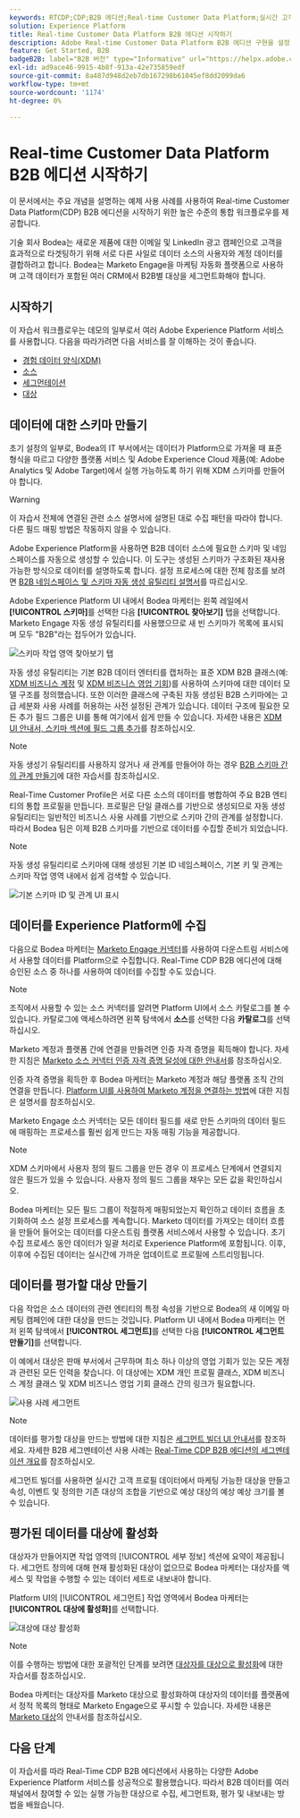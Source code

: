 ```yaml
---
keywords: RTCDP;CDP;B2B 에디션;Real-time Customer Data Platform;실시간 고객 데이터 플랫폼;실시간 cdp;b2b;cdp
solution: Experience Platform
title: Real-time Customer Data Platform B2B 에디션 시작하기
description: Adobe Real-time Customer Data Platform B2B 에디션 구현을 설정할 때 이 샘플 시나리오를 예로 사용하십시오.
feature: Get Started, B2B
badgeB2B: label="B2B 버전" type="Informative" url="https://helpx.adobe.com/legal/product-descriptions/real-time-customer-data-platform-b2b-edition-prime-and-ultimate-packages.html newtab=true"
exl-id: ad9ace46-9915-4b8f-913a-42e735859edf
source-git-commit: 8a487d948d2eb7db167298b61045ef8dd2099da6
workflow-type: tm+mt
source-wordcount: '1174'
ht-degree: 0%

---
```


# Real-time Customer Data Platform B2B 에디션 시작하기

이 문서에서는 주요 개념을 설명하는 예제 사용 사례를 사용하여 Real-time Customer Data Platform(CDP) B2B 에디션을 시작하기 위한 높은 수준의 통합 워크플로우를 제공합니다.

기술 회사 Bodea는 새로운 제품에 대한 이메일 및 LinkedIn 광고 캠페인으로 고객을 효과적으로 타겟팅하기 위해 서로 다른 사일로 데이터 소스의 사용자와 계정 데이터를 결합하려고 합니다. Bodea는 Marketo Engage을 마케팅 자동화 플랫폼으로 사용하며 고객 데이터가 포함된 여러 CRM에서 B2B별 대상을 세그먼트화해야 합니다.

## 시작하기

이 자습서 워크플로우는 데모의 일부로서 여러 Adobe Experience Platform 서비스를 사용합니다. 다음을 따라가려면 다음 서비스를 잘 이해하는 것이 좋습니다.

- [경험 데이터 양식(XDM)](../xdm/home.md)
- [소스](../sources/home.md)
- [세그먼테이션](../segmentation/home.md)
- [대상](../destinations/home.md)

## 데이터에 대한 스키마 만들기

초기 설정의 일부로, Bodea의 IT 부서에서는 데이터가 Platform으로 가져올 때 표준 형식을 따르고 다양한 플랫폼 서비스 및 Adobe Experience Cloud 제품(예: Adobe Analytics 및 Adobe Target)에서 실행 가능하도록 하기 위해 XDM 스키마를 만들어야 합니다.

>[!WARNING]
>
>이 자습서 전체에 연결된 관련 소스 설명서에 설명된 대로 수집 패턴을 따라야 합니다. 다른 필드 매핑 방법은 작동하지 않을 수 있습니다.

Adobe Experience Platform을 사용하면 B2B 데이터 소스에 필요한 스키마 및 네임스페이스를 자동으로 생성할 수 있습니다. 이 도구는 생성된 스키마가 구조화된 재사용 가능한 방식으로 데이터를 설명하도록 합니다. 설정 프로세스에 대한 전체 참조를 보려면 [B2B 네임스페이스 및 스키마 자동 생성 유틸리티 설명서](../sources/connectors/adobe-applications/marketo/marketo-namespaces.md)를 따르십시오.

Adobe Experience Platform UI 내에서 Bodea 마케터는 왼쪽 레일에서 **[!UICONTROL 스키마]**&#x200B;를 선택한 다음 **[!UICONTROL 찾아보기]** 탭을 선택합니다. Marketo Engage 자동 생성 유틸리티를 사용했으므로 새 빈 스키마가 목록에 표시되며 모두 &quot;B2B&quot;라는 접두어가 있습니다.

![스키마 작업 영역 찾아보기 탭](./assets/b2b-tutorial/empty-b2b-schemas.png)

자동 생성 유틸리티는 기본 B2B 데이터 엔터티를 캡처하는 표준 XDM B2B 클래스(예: [XDM 비즈니스 계정](../xdm/classes/b2b/business-account.md) 및 [XDM 비즈니스 영업 기회](../xdm/classes/b2b/business-opportunity.md))를 사용하여 스키마에 대한 데이터 모델 구조를 정의했습니다. 또한 이러한 클래스에 구축된 자동 생성된 B2B 스키마에는 고급 세분화 사용 사례를 허용하는 사전 설정된 관계가 있습니다. 데이터 구조에 필요한 모든 추가 필드 그룹은 UI를 통해 여기에서 쉽게 만들 수 있습니다. 자세한 내용은 [XDM UI 안내서, 스키마 섹션에 필드 그룹 추가](../xdm/ui/resources/schemas.md#add-field-groups)를 참조하십시오.

>[!NOTE]
> 
>자동 생성기 유틸리티를 사용하지 않거나 새 관계를 만들어야 하는 경우 [B2B 스키마 간의 관계 만들기](../xdm/tutorials/relationship-b2b.md)에 대한 자습서를 참조하십시오.

Real-Time Customer Profile은 서로 다른 소스의 데이터를 병합하여 주요 B2B 엔티티의 통합 프로필을 만듭니다. 프로필은 단일 클래스를 기반으로 생성되므로 자동 생성 유틸리티는 일반적인 비즈니스 사용 사례를 기반으로 스키마 간의 관계를 설정합니다. 따라서 Bodea 팀은 이제 B2B 스키마를 기반으로 데이터를 수집할 준비가 되었습니다.

>[!NOTE]
> 
>자동 생성 유틸리티로 스키마에 대해 생성된 기본 ID 네임스페이스, 기본 키 및 관계는 스키마 작업 영역 내에서 쉽게 검색할 수 있습니다.
>
>![기본 스키마 ID 및 관계 UI 표시](./assets/b2b-tutorial/schema-identity-relationship.png)

## 데이터를 Experience Platform에 수집

다음으로 Bodea 마케터는 [Marketo Engage 커넥터](../sources/connectors/adobe-applications/marketo/marketo.md)를 사용하여 다운스트림 서비스에서 사용할 데이터를 Platform으로 수집합니다. Real-Time CDP B2B 에디션에 대해 승인된 소스 중 하나를 사용하여 데이터를 수집할 수도 있습니다.

>[!NOTE]
> 
>조직에서 사용할 수 있는 소스 커넥터를 알려면 Platform UI에서 소스 카탈로그를 볼 수 있습니다. 카탈로그에 액세스하려면 왼쪽 탐색에서 **소스**&#x200B;를 선택한 다음 **카탈로그**&#x200B;를 선택하십시오.

Marketo 계정과 플랫폼 간에 연결을 만들려면 인증 자격 증명을 획득해야 합니다. 자세한 지침은 [Marketo 소스 커넥터 인증 자격 증명 달성에 대한 안내서](../sources/connectors/adobe-applications/marketo/marketo-auth.md)를 참조하십시오.

인증 자격 증명을 획득한 후 Bodea 마케터는 Marketo 계정과 해당 플랫폼 조직 간의 연결을 만듭니다. [Platform UI를 사용하여 Marketo 계정을 연결하는 방법](../sources/tutorials/ui/create/adobe-applications/marketo.md)에 대한 지침은 설명서를 참조하십시오.

Marketo Engage 소스 커넥터는 모든 데이터 필드를 새로 만든 스키마의 데이터 필드에 매핑하는 프로세스를 훨씬 쉽게 만드는 자동 매핑 기능을 제공합니다.

>[!NOTE]
> 
>XDM 스키마에서 사용자 정의 필드 그룹을 만든 경우 이 프로세스 단계에서 연결되지 않은 필드가 있을 수 있습니다. 사용자 정의 필드 그룹을 채우는 모든 값을 확인하십시오.

Bodea 마케터는 모든 필드 그룹이 적절하게 매핑되었는지 확인하고 데이터 흐름을 초기화하여 소스 설정 프로세스를 계속합니다. Marketo 데이터를 가져오는 데이터 흐름을 만들어 들어오는 데이터를 다운스트림 플랫폼 서비스에서 사용할 수 있습니다. 초기 수집 프로세스 동안 데이터가 일괄 처리로 Experience Platform에 포함됩니다. 이후, 이후에 수집된 데이터는 실시간에 가까운 업데이트로 프로필에 스트리밍됩니다.

## 데이터를 평가할 대상 만들기

다음 작업은 소스 데이터의 관련 엔티티의 특정 속성을 기반으로 Bodea의 새 이메일 마케팅 캠페인에 대한 대상을 만드는 것입니다. Platform UI 내에서 Bodea 마케터는 먼저 왼쪽 탐색에서 **[!UICONTROL 세그먼트]**&#x200B;를 선택한 다음 **[!UICONTROL 세그먼트 만들기]**&#x200B;를 선택합니다.

이 예에서 대상은 판매 부서에서 근무하며 최소 하나 이상의 영업 기회가 있는 모든 계정과 관련된 모든 인력을 찾습니다. 이 대상에는 XDM 개인 프로필 클래스, XDM 비즈니스 계정 클래스 및 XDM 비즈니스 영업 기회 클래스 간의 링크가 필요합니다.

![사용 사례 세그먼트](./assets/b2b-tutorial/use-case-segment.png)

>[!NOTE]
> 
>데이터를 평가할 대상을 만드는 방법에 대한 지침은 [세그먼트 빌더 UI 안내서](../segmentation/ui/segment-builder.md)를 참조하세요. 자세한 B2B 세그멘테이션 사용 사례는 [Real-Time CDP B2B 에디션의 세그멘테이션 개요](./segmentation/b2b.md)를 참조하십시오.

세그먼트 빌더를 사용하면 실시간 고객 프로필 데이터에서 마케팅 가능한 대상을 만들고 속성, 이벤트 및 정의한 기존 대상의 조합을 기반으로 예상 대상의 예상 예상 크기를 볼 수 있습니다.

## 평가된 데이터를 대상에 활성화

대상자가 만들어지면 작업 영역의 [!UICONTROL 세부 정보] 섹션에 요약이 제공됩니다. 세그먼트 정의에 대해 현재 활성화된 대상이 없으므로 Bodea 마케터는 대상자를 액세스 및 작업을 수행할 수 있는 데이터 세트로 내보내야 합니다.

Platform UI의 [!UICONTROL 세그먼트] 작업 영역에서 Bodea 마케터는 **[!UICONTROL 대상에 활성화]**&#x200B;를 선택합니다.

![대상에 대상 활성화](./assets/b2b-tutorial/activate-to-destination.png)

>[!NOTE]
> 
>이를 수행하는 방법에 대한 포괄적인 단계를 보려면 [대상자를 대상으로 활성화](https://experienceleague.adobe.com/docs/marketo/using/product-docs/core-marketo-concepts/smart-lists-and-static-lists/static-lists/push-an-adobe-experience-cloud-segment-to-a-marketo-static-list.html)에 대한 자습서를 참조하십시오.

Bodea 마케터는 대상자를 Marketo 대상으로 활성화하여 대상자의 데이터를 플랫폼에서 정적 목록의 형태로 Marketo Engage으로 푸시할 수 있습니다. 자세한 내용은 [Marketo 대상](https://experienceleague.adobe.com/docs/experience-platform/destinations/catalog/adobe/marketo-engage.html)의 안내서를 참조하십시오.

## 다음 단계

이 자습서를 따라 Real-Time CDP B2B 에디션에서 사용하는 다양한 Adobe Experience Platform 서비스를 성공적으로 활용했습니다. 따라서 B2B 데이터를 여러 채널에서 참여할 수 있는 실행 가능한 대상으로 수집, 세그먼트화, 평가 및 내보내는 방법을 배웠습니다.
